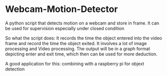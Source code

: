 # Webcam-Motion-Detector
A python script that detects motion on a webcam and store in frame. It can be used for supervision especially under closed condition


So what the script does: It records the time the object entered into the video frame and record the time the object exited. It involves a lot of image processing and Video processing.
The output will be in a graph format depicting enter and exit time, which then can be used for more deduction.

A good application for this: combining with a raspberry pi for objext detection 
